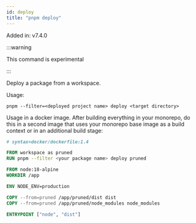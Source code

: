 ```yaml
---
id: deploy
title: "pnpm deploy"
---
```


Added in: v7.4.0

:::warning

This command is experimental

:::

Deploy a package from a workspace.

Usage:

```
pnpm --filter=<deployed project name> deploy <target directory>
```

Usage in a docker image. After building everything in your monorepo, do this in a second image that uses your monorepo base image as a build context or in an additional build stage:

```Dockerfile
# syntax=docker/dockerfile:1.4

FROM workspace as pruned
RUN pnpm --filter <your package name> deploy pruned

FROM node:18-alpine
WORKDIR /app

ENV NODE_ENV=production

COPY --from=pruned /app/pruned/dist dist
COPY --from=pruned /app/pruned/node_modules node_modules

ENTRYPOINT ["node", "dist"]
```

